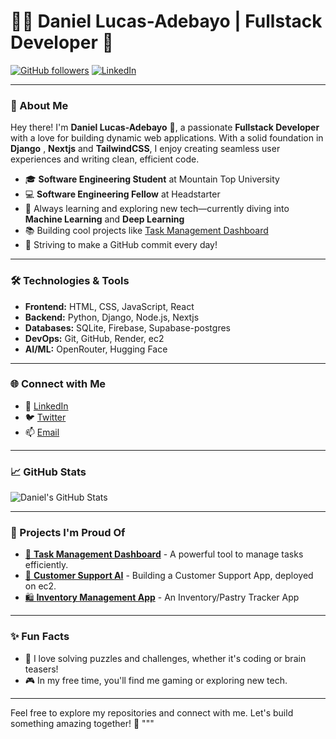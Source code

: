 # 👨‍💻 Daniel Lucas-Adebayo | Fullstack Developer 🚀

[![GitHub followers](https://img.shields.io/github/followers/coollad49?style=social)](https://github.com/coollad49?tab=followers) [![LinkedIn](https://img.shields.io/badge/-Daniel%20Lucas-Adebayo-blue?style=flat-square&logo=Linkedin&logoColor=white&link=https://www.linkedin.com/in/daniellucasadebayo/)](https://www.linkedin.com/in/daniellucasadebayo/)

---

### 🌟 About Me

Hey there! I'm **Daniel Lucas-Adebayo** 👋, a passionate **Fullstack Developer** with a love for building dynamic web applications. With a solid foundation in **Django** , **Nextjs** and **TailwindCSS**, I enjoy creating seamless user experiences and writing clean, efficient code.

- 🎓 **Software Engineering Student** at Mountain Top University
- 💻 **Software Engineering Fellow** at Headstarter
- 🌱 Always learning and exploring new tech—currently diving into **Machine Learning** and **Deep Learning**
- 📚 Building cool projects like [Task Management Dashboard](https://github.com/coollad49/task-management-dashboard-application)
- 🚀 Striving to make a GitHub commit every day!

---

### 🛠️ Technologies & Tools

- **Frontend:** HTML, CSS, JavaScript, React
- **Backend:** Python, Django, Node.js, Nextjs
- **Databases:** SQLite, Firebase, Supabase-postgres
- **DevOps:** Git, GitHub, Render, ec2
- **AI/ML:** OpenRouter, Hugging Face

---

### 🌐 Connect with Me

- 💼 [LinkedIn](https://www.linkedin.com/in/daniellucasadebayo/)
- 🐦 [Twitter](https://x.com/LucasAdebayoDa2)
- 📫 [Email](mailto:daniellucasadebayo@gmail.com)

---

### 📈 GitHub Stats

![Daniel's GitHub Stats](https://github-readme-stats.vercel.app/api?username=coollad49&show_icons=true&theme=radical)

---

### 🚀 Projects I'm Proud Of

- [🌟 **Task Management Dashboard**](https://github.com/coollad49/task-management-dashboard-application) - A powerful tool to manage tasks efficiently.
- [🧠 **Customer Support AI**](https://github.com/coollad49/customer_support_chatbot) - Building a Customer Support App, deployed on ec2.
- [🛍 **Inventory Management App**](https://github.com/coollad49/inventory-management) - An Inventory/Pastry Tracker App

---

### ✨ Fun Facts

- 🧩 I love solving puzzles and challenges, whether it's coding or brain teasers!
- 🎮 In my free time, you'll find me gaming or exploring new tech.

---

Feel free to explore my repositories and connect with me. Let's build something amazing together! 🚀
"""
